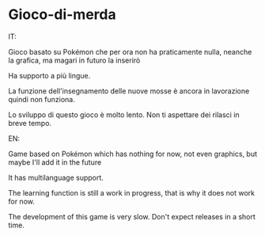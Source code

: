 # Gioco-di-merda

IT:

Gioco basato su Pokémon che per ora non ha praticamente nulla, neanche la grafica, ma magari in futuro la inserirò

Ha supporto a più lingue. 

La funzione dell'insegnamento delle nuove mosse è ancora in lavorazione quindi non funziona.

Lo sviluppo di questo gioco è molto lento. Non ti aspettare dei rilasci in breve tempo.

EN:

Game based on Pokémon which has nothing for now, not even graphics, but maybe I'll add it in the future

It has multilanguage support.

The learning function is still a work in progress, that is why it does not work for now.

The development of this game is very slow. Don't expect releases in a short time.
